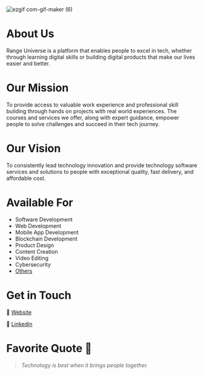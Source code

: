 
![ezgif com-gif-maker (6)](https://www.rangeuniverse.org/images/v4/banner.svg)





# About Us
Range Universe is a platform that enables people to excel in tech, whether through learning digital skills or building digital products that make our lives easier and better.

# Our Mission
To provide access to valuable work experience and professional skill building through hands on projects with real world experiences. The courses and services we offer, along with expert guidance, empower people to solve challenges and succeed in their tech journey. 

# Our Vision
To consistently lead technology innovation and provide technology software services and solutions to people with exceptional quality, fast delivery, and affordable cost. 

# Available For
- Software Development
- Web Development
- Mobile App Development
- Blockchain Development
- Product Design
- Content Creation
- Video Editing
- Cybersecurity
- [Others](https://rangeuniverse.org)

# Get in Touch
🔗 [Website](https://www.rangeuniverse.org)

🔗 [Linkedin](https://www.linkedin.com/company/rangeuniverse)

# Favorite Quote 📖
> _Technology is best when it brings people together._
